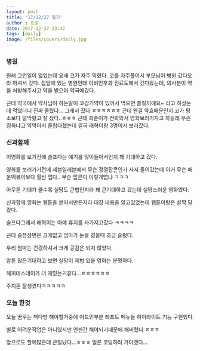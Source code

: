 ```yaml
---
layout: post
title: '17/12/27 일기'
author : 효준
date: 2017-12-27 23:42
tags: [daily]
image: /files/covers/daily.jpg
---
```


### 병원

원래 그런일이 없었는데 요새 코가 자주 막혔다.
코를 자주풀어서 부모님이 병원 갔다오라 하셔서 갔다.
집앞에 있는 병원인데 이비인후과 진료도해서 갔다왔는데,
의사분이 약을 처방해주시고 약을 받으러 약국에갔다.

근데 약국에서 약사님이 하는말이 코감기약이 있어서 먹으면 졸릴꺼에요~
라고 하셨는데 먹었더니 진짜 졸렸다... 그래서 잤다 ㅎㅎㅎㅎㅎㅎ
근데 왠걸 약효때문인지 코가 평소보다 덜막혔고 잘 잤다..ㅎㅎㅎ
근데 희준이가 전화와서 영화보러가자고 하길래 무슨영화냐고 약먹어서 졸립다했는데
결국 래혁이랑 3명이서 보러갔다.

### 신과함께

이영화를 보기전에 슬프다는 얘기를 많이들어서인지 꽤 기대하고 갔다.

영화를 보러가기전에 세븐일레븐에서 무슨 정열팝콘인가 사서 들어갔는데
이거 무슨 매운떡볶이보다 훨씬 맵다.. 무슨 팝콘이 이렇게맵냐 ㅋㅋㅋ

아무튼 기대가 클수록 실망도 큰법인지라 꽤 큰기대하고 갔는데 실망스러운 영화였다.

신과함께 영화는 웹툰을 본따서만든지라 대강 내용을 알고있었는데 웹툰이랑은 살짝 달랐다.

슬프다그래서 래혁이는 아예 휴지를 사가지고갔다 ㅋㅋㅋㅋ

근데 슬픈장면은 크게없고 엄마가 눈을 떴을때 조금 슬펐다.

우리 엄마는 건강하셔서 크게 공감은 되지 않았다.

암튼 많은기대하고 보면 실망이 제법 있을 영화는 분명하다.

해피데스데이가 더 재밌는거같다...ㅎㅎㅎㅎㅎㅎ

주지훈 잘생겼다ㅋㅋㅋㅋㅋ


### 오늘 한것

오늘 꿈꾸는 책다방 해야할거중에 어드민부분 레프트 메뉴들 하이라이트 기능 구현했다.

별로 어려운작업은 아니였지만 언젠간 해야되기때문에 해버렸다 ㅎㅎㅎ

앞으로도 할께많은데 큰일났다...ㅎㅎㅎ 얼른 코딩하러 가야겠다...




